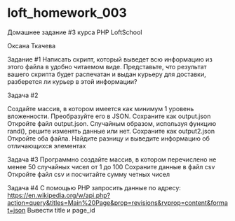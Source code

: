 # loft_homework_003

Домашнeе заданиe #3
курса PHP LoftSchool

Оксана Ткачева

Задание #1
Написать скрипт, который выведет всю информацию из этого файла в удобно читаемом виде. Представьте, что результат вашего скрипта будет распечатан и выдан курьеру для доставки, разберется ли курьер в этой информации?

Задача #2

Создайте массив, в котором имеется как минимум 1 уровень вложенности. Преобразуйте его в JSON.  Сохраните как output.json
Откройте файл output.json. Случайным образом, используя функцию rand(),  решите изменять данные или нет. Сохраните как output2.json
Откройте оба файла. Найдите разницу и выведите информацию об отличающихся элементах

Задача #3
Программно создайте массив, в котором перечислено не менее 50 случайных чисел от 1 до 100
Сохраните данные в файл csv
Откройте файл csv и посчитайте сумму четных чисел

Задача #4
С помощью PHP запросить данные по адресу: https://en.wikipedia.org/w/api.php?action=query&titles=Main%20Page&prop=revisions&rvprop=content&format=json
Вывести title и page_id
